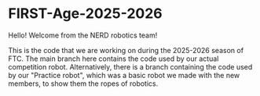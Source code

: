 # FIRST-Age-2025-2026
Hello! Welcome from the NERD robotics team!

This is the code that we are working on during the 2025-2026 season of FTC. The main branch here contains the code used by our actual competition robot. Alternatively, there is a branch containing the code used by our "Practice robot", which was a basic robot we made with the new members, to show them the ropes of robotics.
